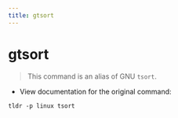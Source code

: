 ```yaml
---
title: gtsort
---
```

# gtsort

> This command is an alias of GNU `tsort`.

- View documentation for the original command:

`tldr -p linux tsort`
